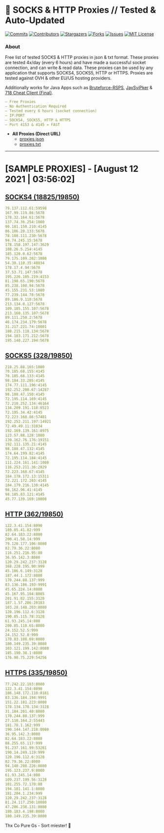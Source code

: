 <!-- MARKDOWN LINKS & IMAGES -->
<!-- https://www.markdownguide.org/basic-syntax/#reference-style-links -->
[contributors-shield]: https://img.shields.io/github/contributors/KaiBurton/free-proxies-autoupdated?style=for-the-badge
[contributors-url]: https://github.com/KaiBurton/free-proxies-autoupdated/graphs/contributors
[forks-shield]: https://img.shields.io/github/forks/KaiBurton/free-proxies-autoupdated?style=for-the-badge
[forks-url]: https://github.com/KaiBurton/free-proxies-autoupdated/network/members
[stars-shield]: https://img.shields.io/github/stars/KaiBurton/free-proxies-autoupdated?style=for-the-badge
[stars-url]: https://github.com/KaiBurton/free-proxies-autoupdated/stargazers
[issues-shield]: https://img.shields.io/github/issues/KaiBurton/free-proxies-autoupdated?style=for-the-badge
[issues-url]: https://github.com/KaiBurton/free-proxies-autoupdated/issues
[license-shield]: https://img.shields.io/github/license/KaiBurton/free-proxies-autoupdated?style=for-the-badge
[license-url]: https://github.com/KaiBurton/free-proxies-autoupdated/blob/main/LICENSE
[commit-shield]: https://img.shields.io/github/last-commit/KaiBurton/free-proxies-autoupdated?style=for-the-badge
[commit-url]: https://github.com/KaiBurton/free-proxies-autoupdated/commits/main

# 🎁 SOCKS & HTTP Proxies // Tested & Auto-Updated

[![Commits][commit-shield]][commit-url]
[![Contributors][contributors-shield]][contributors-url]
[![Stargazers][stars-shield]][stars-url]
[![Forks][forks-shield]][forks-url]
[![Issues][issues-shield]][issues-url]
[![MIT License][license-shield]][license-url]

### About
Free list of tested SOCKS & HTTP proxies in json & txt format. These proxies are tested 4x/day (every 6 hours) and have made a successful socket connection, and can write & read data. These proxies can be used by any application that supports SOCKS4, SOCKS5, HTTP or HTTPS. Proxies are tested against OVH & other EU/US hosting providers.

Additionally works for Java Apps such as [Bruteforce-RSPS](https://github.com/KaiBurton/Bruteforce-RSPS), [JaySyiPker](https://github.com/JayArrowz/JaySyiPker) & [718 Cheat Client (Final)](https://github.com/KaiBurton/718-Cheat-Client-Final). 

```yaml
— Free Proxies
— No Authentication Required
— Tested every 6 hours (socket connection)
— IP:PORT
— SOCKS4, SOCKS5, HTTP & HTTPS
— Port 4153 & 4145 = FAST
```

- **All Proxies (Direct URL)**
  - [proxies.json](https://raw.githubusercontent.com/KaiBurton/free-proxies-autoupdated/main/proxies.json)
  - [proxies.txt](https://raw.githubusercontent.com/KaiBurton/free-proxies-autoupdated/main/proxies.txt)

---

# [SAMPLE PROXIES] - [August 12 2021 | 03:56:02]

## [SOCKS4 (18825/19850)](https://raw.githubusercontent.com/KaiBurton/free-proxies-autoupdated/main/proxies-socks4.txt)
```yaml
79.137.112.61:59598
167.99.119.86:5678
178.32.164.61:5678
137.74.36.254:1080
90.181.150.210:4145
86.106.20.133:5678
78.108.111.230:5678
94.74.245.15:5678
178.158.197.147:3629
188.26.5.254:4145
185.120.0.62:5678
79.175.109.202:1080
54.38.110.35:48034
178.17.4.94:5678
37.53.71.147:5678
195.226.105.219:4153
81.198.65.190:5678
85.238.100.94:5678
45.155.231.53:1080
77.239.144.78:5678
89.186.9.110:5678
213.134.0.127:5678
109.185.155.107:5678
213.160.135.107:5678
89.111.250.2:5678
46.174.234.179:5678
31.217.221.74:10801
188.215.118.134:5678
194.183.171.212:5678
195.140.227.194:5678
```

## [SOCKS5 (328/19850)](https://raw.githubusercontent.com/KaiBurton/free-proxies-autoupdated/main/proxies-socks5.txt)
```yaml
218.25.88.165:1080
70.185.68.155:4145
70.185.68.133:4145
98.184.33.205:4145
174.77.111.196:4145
192.252.208.67:14287
98.188.47.150:4145
72.195.114.169:4145
72.210.252.134:46164
134.209.191.118:8523
72.195.34.42:4145
72.223.168.86:57481
192.252.211.197:14921
72.49.49.11:31034
192.169.139.161:8975
123.57.88.128:1080
139.162.76.176:19151
192.111.135.21:4145
98.188.47.132:4145
174.64.199.82:4145
72.195.114.184:4145
111.224.161.141:1080
116.253.211.36:2829
72.223.168.67:4145
184.178.172.13:15311
72.221.172.203:4145
184.179.216.130:4145
98.162.96.41:4145
98.185.83.121:4145
45.77.139.169:10808
```

## [HTTP (362/19850)](https://raw.githubusercontent.com/KaiBurton/free-proxies-autoupdated/main/proxies-http.txt)
```yaml
122.3.41.154:8090
189.85.41.82:999
82.64.183.22:8080
200.41.50.14:999
79.120.177.106:8080
82.79.36.22:8080
116.251.216.95:80
36.95.142.3:8080
120.29.242.237:3128
168.228.195.90:999
45.186.6.149:3128
187.44.1.172:8080
170.244.88.137:999
83.136.186.193:9991
45.65.224.14:8080
45.167.95.184:8085
201.91.82.155:3128
187.1.57.206:20183
103.28.148.203:8080
120.196.112.6:3128
190.85.115.78:3128
61.93.245.14:808
200.85.110.65:8080
24.152.52.5:999
24.152.52.8:999
170.83.108.69:8080
180.149.235.39:8080
103.121.199.142:8080
185.190.38.1:8080
176.98.75.229:54256
```

## [HTTPS (335/19850)](https://raw.githubusercontent.com/KaiBurton/free-proxies-autoupdated/main/proxies-https.txt)
```yaml
77.242.22.103:8080
122.3.41.154:8090
186.148.172.110:8181
83.136.184.194:9991
151.22.181.223:8080
178.134.178.134:3128
31.184.201.40:8080
170.244.88.137:999
27.110.164.2:55443
181.78.1.162:999
190.144.147.218:8080
36.95.142.3:8080
82.64.183.22:8080
88.255.65.117:999
91.237.161.99:53281
190.14.249.119:999
120.196.112.6:3128
82.79.36.22:8080
94.140.208.226:8080
195.123.237.9:8080
61.93.245.14:808
109.237.199.56:3128
101.255.72.170:80
194.181.141.1:8080
181.204.1.234:999
120.29.242.237:3128
81.24.117.250:18080
47.206.238.131:8080
180.183.4.198:8080
180.149.235.39:8080
```



Thx Co Pure Gs - Sort miester! 💟